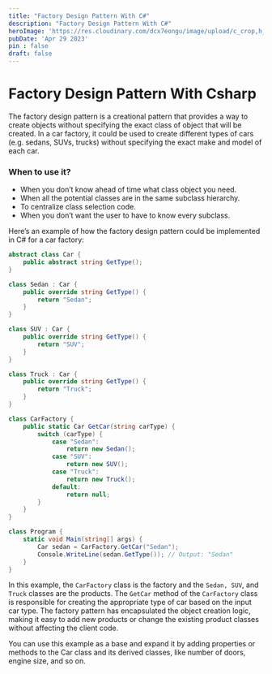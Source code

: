 ```yaml
---
title: "Factory Design Pattern With C#"
description: "Factory Design Pattern With C#"
heroImage: 'https://res.cloudinary.com/dcx7eongu/image/upload/c_crop,h_350,q_100,w_700/v1700218437/0_C-_tIpLaN7rQe8tc_wvcqlx.webp'
pubDate: 'Apr 29 2023'
pin : false
draft: false
---
```


# Factory Design Pattern With Csharp

The factory design pattern is a creational pattern that provides a way to create objects without specifying the exact class of object that will be created. 
In a car factory, it could be used to create different types of cars (e.g. sedans, SUVs, trucks) without specifying the exact make and model of each car.

### When to use it?
- When you don’t know ahead of time what class object you need.
- When all the potential classes are in the same subclass hierarchy.
- To centralize class selection code.
- When you don’t want the user to have to know every subclass.

Here’s an example of how the factory design pattern could be implemented in C# for a car factory:
    
```csharp
abstract class Car {
    public abstract string GetType();
}

class Sedan : Car {
    public override string GetType() {
        return "Sedan";
    }
}

class SUV : Car {
    public override string GetType() {
        return "SUV";
    }
}

class Truck : Car {
    public override string GetType() {
        return "Truck";
    }
}

class CarFactory {
    public static Car GetCar(string carType) {
        switch (carType) {
            case "Sedan":
                return new Sedan();
            case "SUV":
                return new SUV();
            case "Truck":
                return new Truck();
            default:
                return null;
        }
    }
}

class Program {
    static void Main(string[] args) {
        Car sedan = CarFactory.GetCar("Sedan");
        Console.WriteLine(sedan.GetType()); // Output: "Sedan"
    }
}
```

In this example, the ```CarFactory``` class is the factory and the ```Sedan, SUV```, and ```Truck``` classes are the products. The ```GetCar``` method of the ```CarFactory``` class is responsible for creating the appropriate type of car based on the input car type. The factory pattern has encapsulated the object creation logic, making it easy to add new products or change the existing product classes without affecting the client code.

You can use this example as a base and expand it by adding properties or methods to the Car class and its derived classes, like number of doors, engine size, and so on.